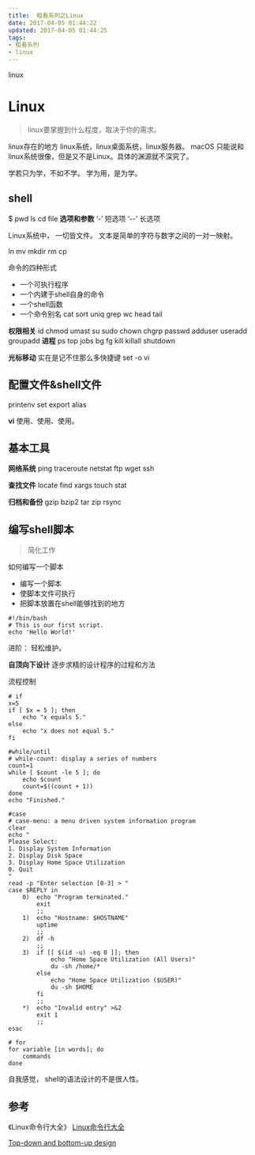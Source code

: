 ```yaml
---
title:  粗看系列之Linux
date: 2017-04-05 01:44:22
updated: 2017-04-05 01:44:25
tags: 
- 粗看系列
- linux
---
```


linux
<!--more-->
# Linux
> linux要掌握到什么程度，取决于你的需求。

linux存在的地方
linux系统，linux桌面系统，linux服务器。
macOS 只能说和linux系统很像，但是又不是Linux。具体的渊源就不深究了。

学若只为学，不如不学。
学为用，是为学。

## shell
$
pwd
ls
cd
file
**选项和参数**
‘-’  短选项
‘--’ 长选项

Linux系统中， 一切皆文件。
文本是简单的字符与数字之间的一对一映射。

ln
mv 
mkdir
rm
cp

命令的四种形式
- 一个可执行程序
- 一个内建于shell自身的命令
- 一个shell函数
- 一个命令别名
cat
sort
uniq
grep
wc
head
tail

**权限相关**
id
chmod
umast
su
sudo
chown
chgrp
passwd
adduser
useradd
groupadd
**进程**
ps
top
jobs
bg
fg
kill
killall 
shutdown


**光标移动**
实在是记不住那么多快捷键
set -o vi

## 配置文件&shell文件
printenv
set
export
alias

**vi**
使用、使用、使用。

## 基本工具
**网络系统**
ping
traceroute
netstat
ftp
wget
ssh

**查找文件**
locate
find
xargs
touch
stat

**归档和备份**
gzip
bzip2
tar
zip
rsync

## 编写shell脚本
> 简化工作

如何编写一个脚本
- 编写一个脚本
- 使脚本文件可执行
- 把脚本放置在shell能够找到的地方

```shell
#!/bin/bash
# This is our first script.
echo 'Hello World!'
```
进阶： 轻松维护。 

**自顶向下设计**
逐步求精的设计程序的过程和方法

流程控制
```shell
# if
x=5
if [ $x = 5 ]; then
    echo "x equals 5."
else
    echo "x does not equal 5."
fi

#while/until 
# while-count: display a series of numbers
count=1
while [ $count -le 5 ]; do
    echo $count
    count=$((count + 1))
done
echo "Finished."

#case
# case-menu: a menu driven system information program
clear
echo "
Please Select:
1. Display System Information
2. Display Disk Space
3. Display Home Space Utilization
0. Quit
"
read -p "Enter selection [0-3] > "
case $REPLY in
    0)  echo "Program terminated."
        exit
        ;;
    1)  echo "Hostname: $HOSTNAME"
        uptime
        ;;
    2)  df -h
        ;;
    3)  if [[ $(id -u) -eq 0 ]]; then
            echo "Home Space Utilization (All Users)"
            du -sh /home/*
        else
            echo "Home Space Utilization ($USER)"
            du -sh $HOME
        fi
        ;;
    *)  echo "Invalid entry" >&2
        exit 1
        ;;
esac

# for
for variable [in words]; do
    commands
done

```

自我感觉， shell的语法设计的不是很人性。


## 参考
《Linux命令行大全》
[Linux命令行大全](https://billie66.gitbooks.io/tlcl-cn/content/chap00/introduction.html)

[Top-down and bottom-up design](https://en.wikipedia.org/wiki/Top-down_and_bottom-up_design)